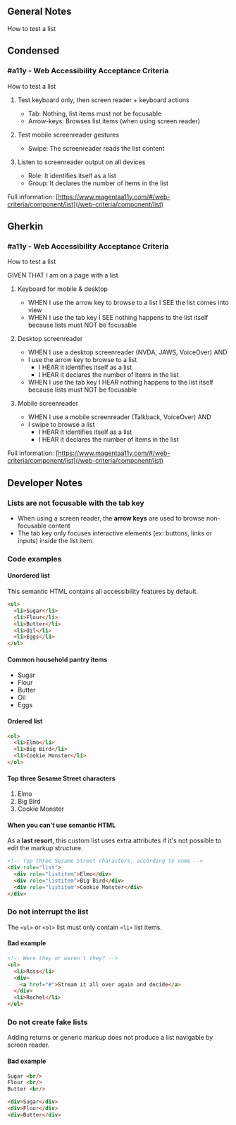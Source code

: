 ## General Notes

How to test a list

## Condensed

### #a11y - Web Accessibility Acceptance Criteria

How to test a list

1. Test keyboard only, then screen reader + keyboard actions

   - Tab: Nothing, list items must not be focusable
   - Arrow-keys: Browses list items (when using screen reader)

2. Test mobile screenreader gestures

   - Swipe: The screenreader reads the list content

3. Listen to screenreader output on all devices

   - Role: It identifies itself as a list
   - Group: It declares the number of items in the list

Full information: [https://www.magentaa11y.com/#/web-criteria/component/list](/web-criteria/component/list)

## Gherkin

### #a11y - Web Accessibility Acceptance Criteria

How to test a list

GIVEN THAT I am on a page with a list

1. Keyboard for mobile & desktop

   - WHEN I use the arrow key to browse to a list I SEE the list comes into view
   - WHEN I use the tab key I SEE nothing happens to the list itself because lists must NOT be focusable

2. Desktop screenreader

   - WHEN I use a desktop screenreader (NVDA, JAWS, VoiceOver) AND 
   - I use the arrow key to browse to a list
      - I HEAR it identifies itself as a list
      - I HEAR it declares the number of items in the list
   - WHEN I use the tab key I HEAR nothing happens to the list itself because lists must NOT be focusable

3. Mobile screenreader

   - WHEN I use a mobile screenreader (Talkback, VoiceOver) AND
   - I swipe to browse a list
      - I HEAR it identifies itself as a list
      - I HEAR it declares the number of items in the list

Full information: [https://www.magentaa11y.com/#/web-criteria/component/list](/web-criteria/component/list)

## Developer Notes

### Lists are not focusable with the tab key

   - When using a screen reader, the **arrow keys** are used to browse non-focusable content
   - The tab key only focuses interactive elements (ex: buttons, links or inputs) inside the list item.

### Code examples

#### Unordered list

This semantic HTML contains all accessibility features by default.

```html
<ul>
  <li>Sugar</li>
  <li>Flour</li>
  <li>Butter</li>
  <li>Oil</li>
  <li>Eggs</li>
</ul>
```

<example>
<h4>Common household pantry items</h4>
<ul>
  <li>Sugar</li>
  <li>Flour</li>
  <li>Butter</li>
  <li>Oil</li>
  <li>Eggs</li>
</ul>
</example>

#### Ordered list

```html
<ol>
  <li>Elmo</li>
  <li>Big Bird</li>
  <li>Cookie Monster</li>
</ol>
```

<example>
<h4>Top three Sesame Street characters</h4>
<ol>
  <li>Elmo</li>
  <li>Big Bird</li>
  <li>Cookie Monster</li>
</ol>
</example>

#### When you can't use semantic HTML

As a **last resort**, this custom list uses extra attributes if it's not possible to edit the markup structure.

```html
<!-- Top three Sesame Street characters, according to some -->
<div role="list">
  <div role="listitem">Elmo</div>
  <div role="listitem">Big Bird</div>
  <div role="listitem">Cookie Monster</div>
</div>
```

### Do not interrupt the list

The `<ul>` or `<ol>` list must only contain `<li>` list items.

<h4 class="bad-example"> Bad example</h4>

```html
<!-- Were they or weren't they? -->
<ul>
  <li>Ross</li>
  <div>
    <a href="#">Stream it all over again and decide</a>
  </div>
  <li>Rachel</li>
</ul>
```

### Do not create fake lists

Adding returns or generic markup does not produce a list navigable by screen reader.

<h4 class="bad-example"> Bad example</h4>

```html
Sugar <br/>
Flour <br/>
Butter <br/>

<div>Sugar</div>
<div>Flour</div>
<div>Butter</div>
```
